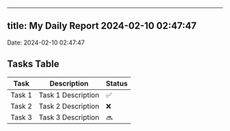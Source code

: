 
---
title: My Daily Report 2024-02-10 02:47:47
---

Date: 2024-02-10 02:47:47

## Tasks Table

| Task | Description | Status |
|------|-------------|--------|
| Task 1 | Task 1 Description | ✅ |
| Task 2 | Task 2 Description | ❌ |
| Task 3 | Task 3 Description | 🔜 |
